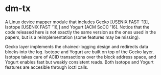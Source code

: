 # dm-tx
A Linux device mapper module that includes Gecko [USENIX FAST '13], Isotope [USENIX FAST '16,] and Yogurt [ACM SoCC '16]. Notice that the code released here is not exactly the same version as the ones used in the papers, but is a reimplementation (some features may be missing).

Gecko layer implements the chained-logging design and redirects data blocks into the log. Isotope and Yogurt are built on top of the Gecko layer. Isotope takes care of ACID transactions over the block address space, and Yogurt enables fast but weakly consistent reads. Both Isotope and Yogurt features are accesible through ioctl calls.

